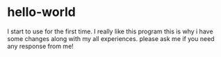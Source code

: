 # hello-world
I start to use for the first time.
I really like this program this is why i have some changes along with my all experiences.
please ask me if you need any response from me!
